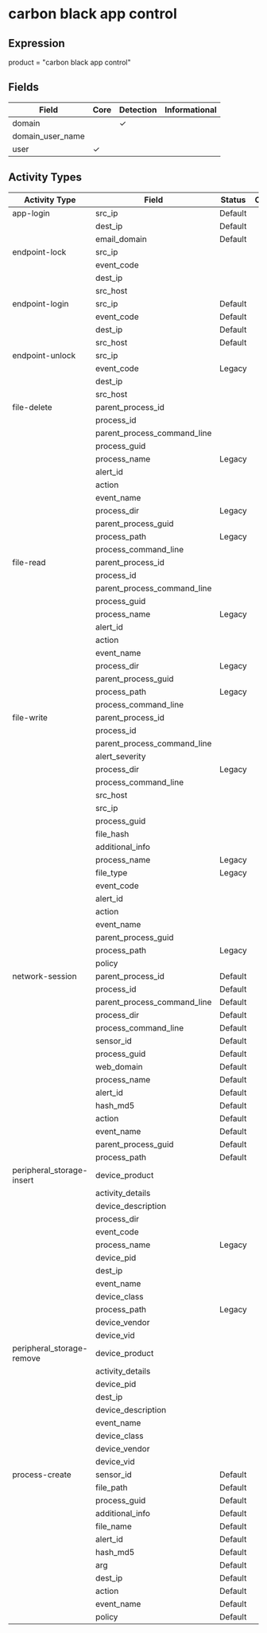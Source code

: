 carbon black app control
========================

Expression
----------

product = "carbon black app control"

Fields
------

| Field            | Core     | Detection | Informational |
| ---------------- | -------- | --------- | ------------- |
| domain           |          | &#10003;  |               |
| domain_user_name |          |           |               |
| user             | &#10003; |           |               |

Activity Types
--------------

| Activity Type             | Field                       | Status  | Core | Detection | Informational |
| ------------------------- | --------------------------- | ------- | ---- | --------- | ------------- |
| app-login                 | src_ip                      | Default |      | &#10003;  |               |
|                           | dest_ip                     | Default |      | &#10003;  |               |
|                           | email_domain                | Default |      |           | &#10003;      |
| endpoint-lock             | src_ip                      |         |      | &#10003;  |               |
|                           | event_code                  |         |      |           | &#10003;      |
|                           | dest_ip                     |         |      | &#10003;  |               |
|                           | src_host                    |         |      | &#10003;  |               |
| endpoint-login            | src_ip                      | Default |      | &#10003;  |               |
|                           | event_code                  | Default |      |           | &#10003;      |
|                           | dest_ip                     | Default |      | &#10003;  |               |
|                           | src_host                    | Default |      | &#10003;  |               |
| endpoint-unlock           | src_ip                      |         |      | &#10003;  |               |
|                           | event_code                  | Legacy  |      |           | &#10003;      |
|                           | dest_ip                     |         |      | &#10003;  |               |
|                           | src_host                    |         |      | &#10003;  |               |
| file-delete               | parent_process_id           |         |      |           | &#10003;      |
|                           | process_id                  |         |      |           | &#10003;      |
|                           | parent_process_command_line |         |      | &#10003;  |               |
|                           | process_guid                |         |      |           | &#10003;      |
|                           | process_name                | Legacy  |      |           | &#10003;      |
|                           | alert_id                    |         |      |           | &#10003;      |
|                           | action                      |         |      | &#10003;  |               |
|                           | event_name                  |         |      | &#10003;  |               |
|                           | process_dir                 | Legacy  |      |           | &#10003;      |
|                           | parent_process_guid         |         |      |           | &#10003;      |
|                           | process_path                | Legacy  |      |           | &#10003;      |
|                           | process_command_line        |         |      | &#10003;  |               |
| file-read                 | parent_process_id           |         |      |           | &#10003;      |
|                           | process_id                  |         |      |           | &#10003;      |
|                           | parent_process_command_line |         |      | &#10003;  |               |
|                           | process_guid                |         |      |           | &#10003;      |
|                           | process_name                | Legacy  |      |           | &#10003;      |
|                           | alert_id                    |         |      |           | &#10003;      |
|                           | action                      |         |      | &#10003;  |               |
|                           | event_name                  |         |      | &#10003;  |               |
|                           | process_dir                 | Legacy  |      |           | &#10003;      |
|                           | parent_process_guid         |         |      |           | &#10003;      |
|                           | process_path                | Legacy  |      | &#10003;  |               |
|                           | process_command_line        |         |      | &#10003;  |               |
| file-write                | parent_process_id           |         |      |           | &#10003;      |
|                           | process_id                  |         |      |           | &#10003;      |
|                           | parent_process_command_line |         |      | &#10003;  |               |
|                           | alert_severity              |         |      | &#10003;  |               |
|                           | process_dir                 | Legacy  |      |           | &#10003;      |
|                           | process_command_line        |         |      | &#10003;  |               |
|                           | src_host                    |         |      | &#10003;  |               |
|                           | src_ip                      |         |      | &#10003;  |               |
|                           | process_guid                |         |      |           | &#10003;      |
|                           | file_hash                   |         |      | &#10003;  |               |
|                           | additional_info             |         |      |           | &#10003;      |
|                           | process_name                | Legacy  |      |           | &#10003;      |
|                           | file_type                   | Legacy  |      |           | &#10003;      |
|                           | event_code                  |         |      |           | &#10003;      |
|                           | alert_id                    |         |      |           | &#10003;      |
|                           | action                      |         |      | &#10003;  |               |
|                           | event_name                  |         |      | &#10003;  |               |
|                           | parent_process_guid         |         |      |           | &#10003;      |
|                           | process_path                | Legacy  |      | &#10003;  |               |
|                           | policy                      |         |      | &#10003;  |               |
| network-session           | parent_process_id           | Default |      |           | &#10003;      |
|                           | process_id                  | Default |      |           | &#10003;      |
|                           | parent_process_command_line | Default |      |           | &#10003;      |
|                           | process_dir                 | Default |      |           | &#10003;      |
|                           | process_command_line        | Default |      |           | &#10003;      |
|                           | sensor_id                   | Default |      |           | &#10003;      |
|                           | process_guid                | Default |      |           | &#10003;      |
|                           | web_domain                  | Default |      |           | &#10003;      |
|                           | process_name                | Default |      |           | &#10003;      |
|                           | alert_id                    | Default |      |           | &#10003;      |
|                           | hash_md5                    | Default |      |           | &#10003;      |
|                           | action                      | Default |      |           | &#10003;      |
|                           | event_name                  | Default |      |           | &#10003;      |
|                           | parent_process_guid         | Default |      |           | &#10003;      |
|                           | process_path                | Default |      |           | &#10003;      |
| peripheral_storage-insert | device_product              |         |      |           | &#10003;      |
|                           | activity_details            |         |      |           | &#10003;      |
|                           | device_description          |         |      |           | &#10003;      |
|                           | process_dir                 |         |      | &#10003;  |               |
|                           | event_code                  |         |      |           | &#10003;      |
|                           | process_name                | Legacy  |      |           | &#10003;      |
|                           | device_pid                  |         |      |           | &#10003;      |
|                           | dest_ip                     |         |      | &#10003;  |               |
|                           | event_name                  |         |      |           | &#10003;      |
|                           | device_class                |         |      |           | &#10003;      |
|                           | process_path                | Legacy  |      |           | &#10003;      |
|                           | device_vendor               |         |      |           | &#10003;      |
|                           | device_vid                  |         |      |           | &#10003;      |
| peripheral_storage-remove | device_product              |         |      |           | &#10003;      |
|                           | activity_details            |         |      |           | &#10003;      |
|                           | device_pid                  |         |      |           | &#10003;      |
|                           | dest_ip                     |         |      | &#10003;  |               |
|                           | device_description          |         |      |           | &#10003;      |
|                           | event_name                  |         |      |           | &#10003;      |
|                           | device_class                |         |      |           | &#10003;      |
|                           | device_vendor               |         |      |           | &#10003;      |
|                           | device_vid                  |         |      |           | &#10003;      |
| process-create            | sensor_id                   | Default |      |           | &#10003;      |
|                           | file_path                   | Default |      |           | &#10003;      |
|                           | process_guid                | Default |      |           | &#10003;      |
|                           | additional_info             | Default |      |           | &#10003;      |
|                           | file_name                   | Default |      |           | &#10003;      |
|                           | alert_id                    | Default |      |           | &#10003;      |
|                           | hash_md5                    | Default |      |           | &#10003;      |
|                           | arg                         | Default |      |           | &#10003;      |
|                           | dest_ip                     | Default |      | &#10003;  |               |
|                           | action                      | Default |      |           | &#10003;      |
|                           | event_name                  | Default |      |           | &#10003;      |
|                           | policy                      | Default |      |           | &#10003;      |


